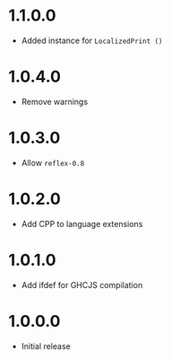 # 1.1.0.0

* Added instance for `LocalizedPrint ()`

# 1.0.4.0

* Remove warnings

# 1.0.3.0

* Allow `reflex-0.8`

# 1.0.2.0

* Add CPP to language extensions

# 1.0.1.0

* Add ifdef for GHCJS compilation

# 1.0.0.0

* Initial release
